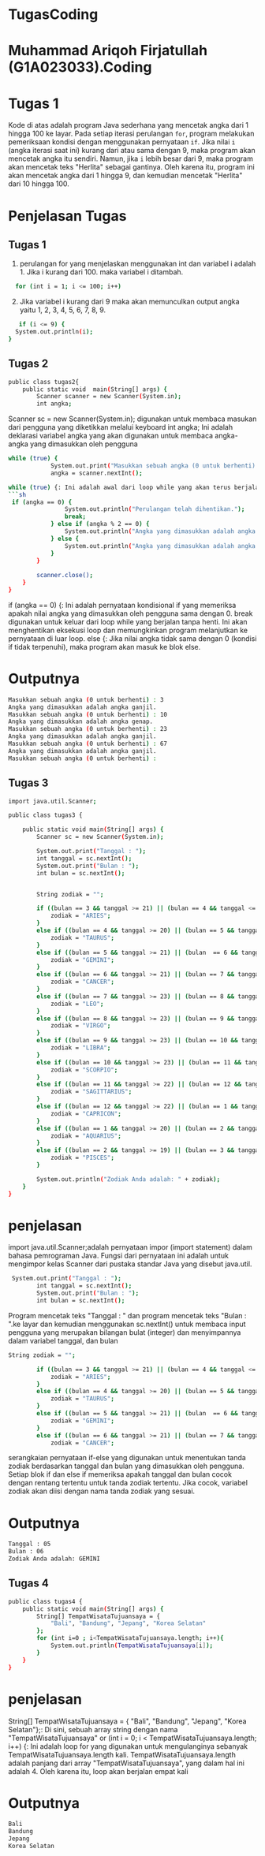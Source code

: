 # TugasCoding
# Muhammad Ariqoh Firjatullah (G1A023033).Coding
# Tugas 1
Kode di atas adalah program Java sederhana yang mencetak angka dari 1 hingga 100 ke layar. Pada setiap iterasi perulangan `for`, program melakukan pemeriksaan kondisi dengan menggunakan pernyataan `if`. Jika nilai `i` (angka iterasi saat ini) kurang dari atau sama dengan 9, maka program akan mencetak angka itu sendiri. Namun, jika `i` lebih besar dari 9, maka program akan mencetak teks "Herlita" sebagai gantinya. Oleh karena itu, program ini akan mencetak angka dari 1 hingga 9, dan kemudian mencetak "Herlita" dari 10 hingga 100.
# Penjelasan Tugas
## Tugas 1
1. perulangan for yang menjelaskan menggunakan int dan variabel i adalah 1. Jika i kurang dari 100. maka variabel i ditambah.
 ```sh
   for (int i = 1; i <= 100; i++)
   ```
2. Jika variabel i kurang dari 9 maka akan memunculkan output angka yaitu 1, 2, 3, 4, 5, 6, 7, 8, 9.
```sh
   if (i <= 9) {
  System.out.println(i);
}
```
## Tugas 2
```sh
public class tugas2{
    public static void  main(String[] args) {
        Scanner scanner = new Scanner(System.in);
        int angka;
  ```      
Scanner sc = new Scanner(System.in); digunakan untuk membaca masukan dari pengguna yang diketikkan melalui keyboard int angka; Ini adalah deklarasi variabel angka yang akan digunakan untuk membaca angka-angka yang dimasukkan oleh pengguna 
```sh
while (true) {
            System.out.print("Masukkan sebuah angka (0 untuk berhenti) : ");
            angka = scanner.nextInt();

while (true) {: Ini adalah awal dari loop while yang akan terus berjalan selama kondisinya selalu benar (dalam hal ini, selalu benar karena kondisinya adalah true). Ini berarti loop akan berjalan terus-menerus tanpa henti sampai suatu waktu Anda menggunakan pernyataan break untuk keluar dari loop. angka = sc.nextInt();: Dalam setiap iterasi loop, program menggunakan objek Scanner (sc) untuk membaca angka yang dimasukkan oleh pengguna. Metode nextInt() dari objek Scanner digunakan untuk membaca angka yang dimasukkan oleh pengguna
```sh
 if (angka == 0) {
                System.out.println("Perulangan telah dihentikan.");
                break;
            } else if (angka % 2 == 0) {
                System.out.println("Angka yang dimasukkan adalah angka genap.");
            } else {
                System.out.println("Angka yang dimasukkan adalah angka ganjil.");
            }
        }
        
        scanner.close();
    }
}
```
if (angka == 0) {: Ini adalah pernyataan kondisional if yang memeriksa apakah nilai angka yang dimasukkan oleh pengguna sama dengan 0. break digunakan untuk keluar dari loop while yang berjalan tanpa henti. Ini akan menghentikan eksekusi loop dan memungkinkan program melanjutkan ke pernyataan di luar loop. else {: Jika nilai angka tidak sama dengan 0 (kondisi if tidak terpenuhi), maka program akan masuk ke blok else.
# Outputnya
```sh
Masukkan sebuah angka (0 untuk berhenti) : 3
Angka yang dimasukkan adalah angka ganjil. 
Masukkan sebuah angka (0 untuk berhenti) : 10
Angka yang dimasukkan adalah angka genap.
Masukkan sebuah angka (0 untuk berhenti) : 23  
Angka yang dimasukkan adalah angka ganjil.
Masukkan sebuah angka (0 untuk berhenti) : 67
Angka yang dimasukkan adalah angka ganjil.
Masukkan sebuah angka (0 untuk berhenti) :
```
## Tugas 3
```sh
import java.util.Scanner;

public class tugas3 {

    public static void main(String[] args) {
        Scanner sc = new Scanner(System.in);

        System.out.print("Tanggal : ");
        int tanggal = sc.nextInt();
        System.out.print("Bulan : ");
        int bulan = sc.nextInt();


        String zodiak = "";

        if ((bulan == 3 && tanggal >= 21) || (bulan == 4 && tanggal <= 19)) {
            zodiak = "ARIES";
        }
        else if ((bulan == 4 && tanggal >= 20) || (bulan == 5 && tanggal <= 20)) {
            zodiak = "TAURUS";
        }
        else if ((bulan == 5 && tanggal >= 21) || (bulan  == 6 && tanggal <= 20)) {
            zodiak = "GEMINI";
        }
        else if ((bulan == 6 && tanggal >= 21) || (bulan == 7 && tanggal <= 22)) {
            zodiak = "CANCER";
        }
        else if ((bulan == 7 && tanggal >= 23) || (bulan == 8 && tanggal <= 22)) {
            zodiak = "LEO";
        }
        else if ((bulan == 8 && tanggal >= 23) || (bulan == 9 && tanggal <= 22)) {
            zodiak = "VIRGO";
        }
        else if ((bulan == 9 && tanggal >= 23) || (bulan == 10 && tanggal <= 22)) {
            zodiak = "LIBRA";
        }
        else if ((bulan == 10 && tanggal >= 23) || (bulan == 11 && tanggal <= 21)) {
            zodiak = "SCORPIO";
        }
        else if ((bulan == 11 && tanggal >= 22) || (bulan == 12 && tanggal <= 21)) {
            zodiak = "SAGITTARIUS";
        }
        else if ((bulan == 12 && tanggal >= 22) || (bulan == 1 && tanggal <= 19)) {
            zodiak = "CAPRICON";
        }
        else if ((bulan == 1 && tanggal >= 20) || (bulan == 2 && tanggal <= 18)) {
            zodiak = "AQUARIUS";
        }
        else if ((bulan == 2 && tanggal >= 19) || (bulan == 3 && tanggal <= 20)) {
            zodiak = "PISCES";
        }

        System.out.println("Zodiak Anda adalah: " + zodiak);
    }
}
```
# penjelasan
import java.util.Scanner;adalah pernyataan impor (import statement) dalam bahasa pemrograman Java. Fungsi dari pernyataan ini adalah untuk mengimpor kelas Scanner dari pustaka standar Java yang disebut java.util.
```sh
 System.out.print("Tanggal : ");
        int tanggal = sc.nextInt();
        System.out.print("Bulan : ");
        int bulan = sc.nextInt();
```
Program mencetak teks "Tanggal : " dan  program mencetak teks "Bulan : ".ke layar dan kemudian menggunakan sc.nextInt() untuk membaca input pengguna yang merupakan bilangan bulat (integer) dan menyimpannya dalam variabel tanggal, dan bulan
```sh
String zodiak = "";

        if ((bulan == 3 && tanggal >= 21) || (bulan == 4 && tanggal <= 19)) {
            zodiak = "ARIES";
        }
        else if ((bulan == 4 && tanggal >= 20) || (bulan == 5 && tanggal <= 20)) {
            zodiak = "TAURUS";
        }
        else if ((bulan == 5 && tanggal >= 21) || (bulan  == 6 && tanggal <= 20)) {
            zodiak = "GEMINI";
        }
        else if ((bulan == 6 && tanggal >= 21) || (bulan == 7 && tanggal <= 22)) {
            zodiak = "CANCER";
```
serangkaian pernyataan if-else yang digunakan untuk menentukan tanda zodiak berdasarkan tanggal dan bulan yang dimasukkan oleh pengguna. Setiap blok if dan else if memeriksa apakah tanggal dan bulan cocok dengan rentang tertentu untuk tanda zodiak tertentu. Jika cocok, variabel zodiak akan diisi dengan nama tanda zodiak yang sesuai.
# Outputnya
```sh
Tanggal : 05
Bulan : 06
Zodiak Anda adalah: GEMINI
```
## Tugas 4
```sh
public class tugas4 {
    public static void main(String[] args) {
        String[] TempatWisataTujuansaya = {
            "Bali", "Bandung", "Jepang", "Korea Selatan"
        };
        for (int i=0 ; i<TempatWisataTujuansaya.length; i++){
            System.out.println(TempatWisataTujuansaya[i]);
        }
    }
}
```
# penjelasan
String[] TempatWisataTujuansaya = { "Bali", "Bandung", "Jepang", "Korea Selatan"};: Di sini, sebuah array string dengan nama "TempatWisataTujuansaya" or (int i = 0; i < TempatWisataTujuansaya.length; i++) {: Ini adalah loop for yang digunakan untuk mengulanginya sebanyak TempatWisataTujuansaya.length kali. TempatWisataTujuansaya.length adalah panjang dari array "TempatWisataTujuansaya", yang dalam hal ini adalah 4. Oleh karena itu, loop akan berjalan empat kali
# Outputnya
```sh
Bali
Bandung      
Jepang       
Korea Selatan
```
